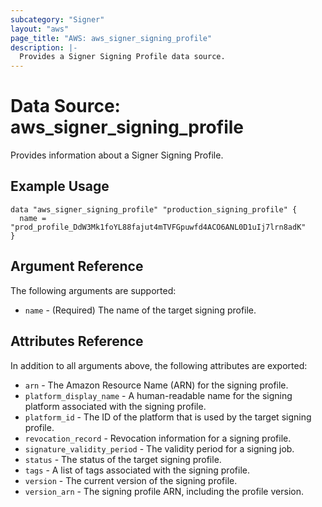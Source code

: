 ```yaml
---
subcategory: "Signer"
layout: "aws"
page_title: "AWS: aws_signer_signing_profile"
description: |-
  Provides a Signer Signing Profile data source.
---
```


# Data Source: aws_signer_signing_profile

Provides information about a Signer Signing Profile.

## Example Usage

```hcl
data "aws_signer_signing_profile" "production_signing_profile" {
  name = "prod_profile_DdW3Mk1foYL88fajut4mTVFGpuwfd4ACO6ANL0D1uIj7lrn8adK"
}
```

## Argument Reference

The following arguments are supported:

* `name` - (Required) The name of the target signing profile.

## Attributes Reference

In addition to all arguments above, the following attributes are exported:

* `arn` - The Amazon Resource Name (ARN) for the signing profile.
* `platform_display_name` - A human-readable name for the signing platform associated with the signing profile.
* `platform_id` - The ID of the platform that is used by the target signing profile.
* `revocation_record` - Revocation information for a signing profile.
* `signature_validity_period` - The validity period for a signing job.
* `status` - The status of the target signing profile.
* `tags` - A list of tags associated with the signing profile.
* `version` - The current version of the signing profile.
* `version_arn` - The signing profile ARN, including the profile version.
